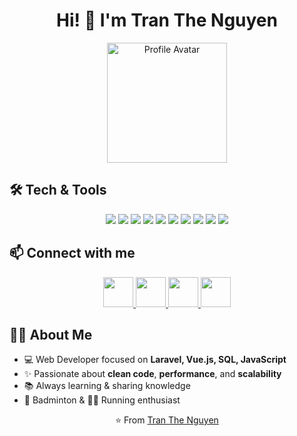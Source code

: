 <!-- Profile README for Tran The Nguyen -->

<h1 align="center">Hi! 👋 I'm Tran The Nguyen</h1>

<p align="center">
  <img width="192" height="192" alt="Profile Avatar" src="https://github.com/user-attachments/assets/5e736d5d-2959-421f-b249-09aae93fdf51" />
</p>



## 🛠️ Tech & Tools
<p align="center">
  <!-- Frontend -->
  <img src="https://img.shields.io/badge/HTML5-E34F26?style=for-the-badge&logo=html5&logoColor=fff"/>
  <img src="https://img.shields.io/badge/CSS3-1572B6?style=for-the-badge&logo=css3&logoColor=fff"/>
  <img src="https://img.shields.io/badge/Sass-CC6699?style=for-the-badge&logo=sass&logoColor=fff"/>
  <img src="https://img.shields.io/badge/Bootstrap-7952B3?style=for-the-badge&logo=bootstrap&logoColor=fff"/>
  <img src="https://img.shields.io/badge/JavaScript-F7DF1E?style=for-the-badge&logo=javascript&logoColor=000"/>
  <img src="https://img.shields.io/badge/Vue.js-35495E?style=for-the-badge&logo=vuedotjs&logoColor=4FC08D"/>
  
  <!-- Backend -->
  <img src="https://img.shields.io/badge/PHP-777BB4?style=for-the-badge&logo=php&logoColor=fff"/>
  <img src="https://img.shields.io/badge/Laravel-FF2D20?style=for-the-badge&logo=laravel&logoColor=fff"/>
  
  <!-- Tools -->
  <img src="https://img.shields.io/badge/Git-F05032?style=for-the-badge&logo=git&logoColor=fff"/>
  <img src="https://img.shields.io/badge/VS%20Code-007ACC?style=for-the-badge&logo=visualstudiocode&logoColor=fff"/>
</p>



## 📫 Connect with me

<div align="center">
  <a href="https://www.facebook.com/thenguyennn">
    <img src="https://cdn-icons-png.flaticon.com/512/733/733547.png" width="48"/>
  </a>
  <a href="https://zalo.me/">
    <img src="https://upload.wikimedia.org/wikipedia/commons/9/91/Icon_of_Zalo.svg" width="48"/>
  </a>
  <a href="https://www.linkedin.com/in/thenguyennn/">
    <img src="https://cdn-icons-png.flaticon.com/512/174/174857.png" width="48"/>
  </a>
  <a href="mailto:t.thenguyen27@gmail.com">
    <img src="https://cdn-icons-png.flaticon.com/512/732/732200.png" width="48"/>
  </a>
</div>



## 👨‍💻 About Me
- 💻 Web Developer focused on **Laravel, Vue.js, SQL, JavaScript**  
- ✨ Passionate about **clean code**, **performance**, and **scalability**  
- 📚 Always learning & sharing knowledge  
- 🏸 Badminton & 🏃‍♂️ Running enthusiast  


<p align="center">
  ⭐️ From <a href="https://github.com/thenguyen27">Tran The Nguyen</a>
</p>
